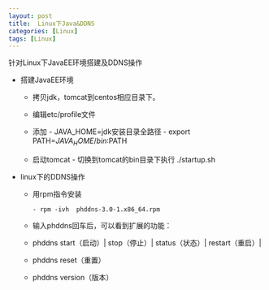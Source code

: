 ```yaml
---
layout: post
title:  Linux下Java&DDNS
categories: [Linux]
tags: [Linux]
---
```


针对Linux下JavaEE环境搭建及DDNS操作
<!--more-->

- 搭建JavaEE环境
  - 拷贝jdk，tomcat到centos相应目录下。

  - 编辑etc/profile文件

  - 添加 
  		- JAVA_HOME=jdk安装目录全路径
  		- export PATH=$JAVA_HOME/bin:$PATH

  - 启动tomcat
  		- 切换到tomcat的bin目录下执行    ./startup.sh

		

- linux下的DDNS操作

  - 用rpm指令安装

  		- rpm -ivh  phddns-3.0-1.x86_64.rpm
  - 输入phddns回车后，可以看到扩展的功能：

  - phddns start（启动）| stop（停止）| status（状态）| restart（重启）|
  
  - phddns reset（重置）

  - phddns version（版本）

 
